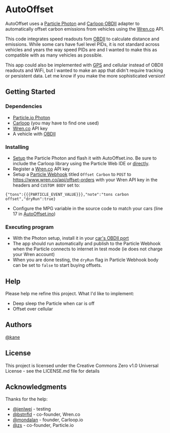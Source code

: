# AutoOffset

AutoOffset uses a [Particle Photon](https://store.particle.io/products/photon) and [Carloop OBDII](https://www.carloop.io/) adapter to automatically offset carbon emissions from vehicles using the [Wren.co](https://wren.co) API.

This code integrates speed readouts fom [OBDII](https://x-engineer.org/on-board-diagnostics-obd-modes-operation-diagnostic-services/) to calculate distance and emissions. While some cars have fuel level PIDs, it is not standard across vehicles and years the way speed PIDs are and I wanted to make this as compatible with as many vehicles as possible.

This app could also be implemented with [GPS](https://store.particle.io/collections/particle-tracking-system-1) and cellular instead of OBDII readouts and WiFi, but I wanted to make an app that didn't require tracking or persistent data. Let me know if you make the more sophisticated version!

## Getting Started

### Dependencies

* [Particle.io Photon](https://store.particle.io/products/photon)
* [Carloop](https://www.carloop.io/) (you may have to find one used)
* [Wren.co](https://www.wren.co/wren-api) API key
* A vehicle with [OBDII](http://www.obdii.com/connector.html)

### Installing

* [Setup](https://docs.particle.io/quickstart/photon/) the Particle Photon and flash it with AutoOffset.ino. Be sure to include the Carloop library using the Particle Web IDE or [directly](https://github.com/carloop/carloop-library).
* Register a [Wren.co](https://www.wren.co/wren-api) API key
* Setup a [Particle Webhook](https://console.particle.io/) titled ```Offset Carbon``` to ```POST``` to https://www.wren.co/api/offset-orders with your Wren API key in the headers and ```CUSTOM BODY``` set to:
```
{"tons":{{{PARTICLE_EVENT_VALUE}}},"note":"tons carbon offset","dryRun":true}
```
* Configure the MPG variable in the source code to match your cars (line 17 in [AutoOffset.ino](https://github.com/kanetronv2/AutoOffset/blob/main/autooffset.ino))

### Executing program

* With the Photon setup, install it in your [car's OBDII port](https://www.fixdapp.com/blog/where-is-my-obd2-port/#:~:text=The%20most%20common%20place%20to,passenger's%20side%20of%20the%20car.)
* The app should run automatically and publish to the Particle Webhook when the Particle connects to internet in test mode (ie does not charge your Wren account)
* When you are done testing, the ```dryRun``` flag in Particle Webhook body can be set to ```false``` to start buying offsets.

## Help

Please help me refine this project. What I'd like to implement:

* Deep sleep the Particle when car is off
* Offset over cellular

## Authors

[@kane](https://twitter.com/kane)

## License

This project is licensed under the Creative Commons Zero v1.0 Universal License - see the LICENSE.md file for details

## Acknowledgments

Thanks for the help:

* [@jenlwei](https://twitter.com/jenlwei) - testing
* [@bstnfld](https://twitter.com/bstnfld) - co-founder, Wren.co
* [@mondalan](https://twitter.com/mondalan) - founder, Carloop.io
* [@zs](https://twitter.com/zs) - co-founder, Particle.io